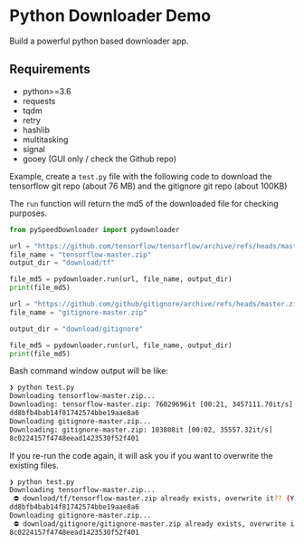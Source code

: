 # Python Downloader Demo

Build a powerful python based downloader app.

## Requirements

- python>=3.6
- requests
- tqdm
- retry
- hashlib
- multitasking
- signal
- gooey (GUI only / check the Github repo)
  
Example, create a `test.py` file with the following code to download the tensorflow git repo (about 76 MB) and the gitignore git repo (about 100KB)

The `run` function will return the md5 of the downloaded file for checking purposes.


```python
from pySpeedDownloader import pydownloader

url = "https://github.com/tensorflow/tensorflow/archive/refs/heads/master.zip"
file_name = "tensorflow-master.zip"
output_dir = "download/tf"

file_md5 = pydownloader.run(url, file_name, output_dir)
print(file_md5)

url = "https://github.com/github/gitignore/archive/refs/heads/master.zip"
file_name = "gitignore-master.zip"

output_dir = "download/gitignore"

file_md5 = pydownloader.run(url, file_name, output_dir)
print(file_md5)

``` 

Bash command window output will be like:

```bash
❯ python test.py
Downloading tensorflow-master.zip...
Downloading: tensorflow-master.zip: 76029696it [00:21, 3457111.70it/s]                                                                   
dd8bfb4bab14f81742574bbe19aae8a6
Downloading gitignore-master.zip...
Downloading: gitignore-master.zip: 103808it [00:02, 35557.32it/s]                                                                        
8c0224157f4748eead1423530f52f401  
```

If you re-run the code again, it will ask you if you want to overwrite the existing files.
```bash
❯ python test.py
Downloading tensorflow-master.zip...
 ⛔️ download/tf/tensorflow-master.zip already exists, overwrite it?? (Y/N): N
dd8bfb4bab14f81742574bbe19aae8a6
Downloading gitignore-master.zip...
 ⛔️ download/gitignore/gitignore-master.zip already exists, overwrite it?? (Y/N): N
8c0224157f4748eead1423530f52f401
```